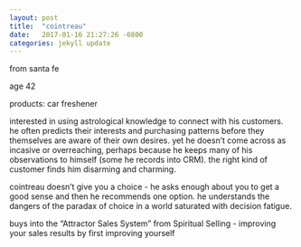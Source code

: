 ```yaml
---
layout: post
title:  "cointreau"
date:   2017-01-16 21:27:26 -0800
categories: jekyll update
---
```

from santa fe

age 42

products: car freshener

interested in using astrological knowledge to connect with his customers. he often predicts their interests and purchasing patterns before they themselves are aware of their own desires. yet he doesn’t come across as incasive or overreaching, perhaps because he keeps many of his observations to himself (some he records into CRM). the right kind of customer finds him disarming and charming.

cointreau doesn’t give you a choice - he asks enough about you to get a good sense and then he recommends one option. he understands the dangers of the paradax of choice in a world saturated with decision fatigue.

buys into the “Attractor Sales System” from Spiritual Selling - improving your sales results by first improving yourself
